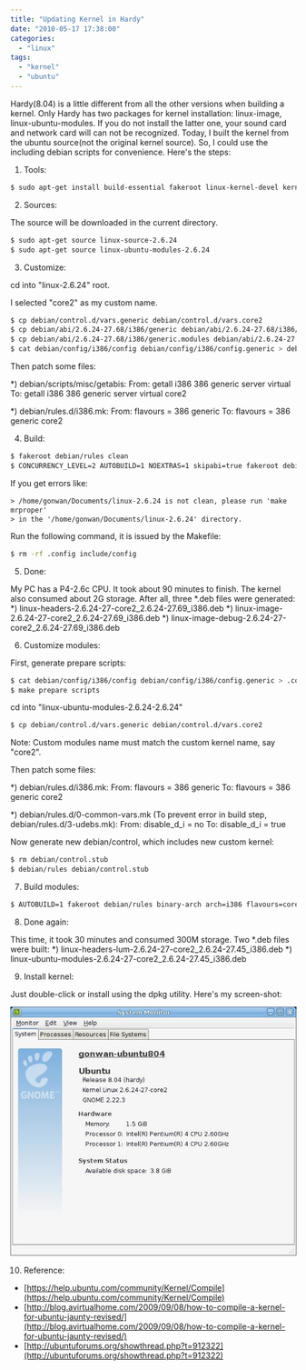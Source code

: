 ```yaml
---
title: "Updating Kernel in Hardy"
date: "2010-05-17 17:38:00"
categories: 
  - "linux"
tags: 
  - "kernel"
  - "ubuntu"
---
```


Hardy(8.04) is a little different from all the other versions when building a kernel. Only Hardy has two packages for kernel installation: linux-image, linux-ubuntu-modules. If you do not install the latter one, your sound card and network card will can not be recognized. Today, I built the kernel from the ubuntu source(not the original kernel source). So, I could use the including debian scripts for convenience. Here's the steps:

1. Tools:

```bash
$ sudo apt-get install build-essential fakeroot linux-kernel-devel kernel-wedge
```

2. Sources:

The source will be downloaded in the current directory.

```bash
$ sudo apt-get source linux-source-2.6.24
$ sudo apt-get source linux-ubuntu-modules-2.6.24
```

3. Customize:

cd into "linux-2.6.24" root.

I selected "core2" as my custom name.

```bash
$ cp debian/control.d/vars.generic debian/control.d/vars.core2
$ cp debian/abi/2.6.24-27.68/i386/generic debian/abi/2.6.24-27.68/i386/core2
$ cp debian/abi/2.6.24-27.68/i386/generic.modules debian/abi/2.6.24-27.68/i386/core2.modules
$ cat debian/config/i386/config debian/config/i386/config.generic > debian/config/i386/config.core2
```

Then patch some files:

\*) debian/scripts/misc/getabis: From: getall i386 386 generic server virtual To: getall i386 386 generic server virtual core2

\*) debian/rules.d/i386.mk: From: flavours = 386 generic To: flavours = 386 generic core2

4. Build:

```bash
$ fakeroot debian/rules clean
$ CONCURRENCY_LEVEL=2 AUTOBUILD=1 NOEXTRAS=1 skipabi=true fakeroot debian/rules binary-core2
```

If you get errors like:

```
> /home/gonwan/Documents/linux-2.6.24 is not clean, please run 'make mrproper'
> in the '/home/gonwan/Documents/linux-2.6.24' directory.
```

Run the following command, it is issued by the Makefile:

```bash
$ rm -rf .config include/config
```

5. Done:

My PC has a P4-2.6c CPU. It took about 90 minutes to finish. The kernel also consumed about 2G storage. After all, three \*.deb files were generated: \*) linux-headers-2.6.24-27-core2_2.6.24-27.69_i386.deb \*) linux-image-2.6.24-27-core2_2.6.24-27.69_i386.deb \*) linux-image-debug-2.6.24-27-core2_2.6.24-27.69_i386.deb

6. Customize modules:

First, generate prepare scripts:

```bash
$ cat debian/config/i386/config debian/config/i386/config.generic > .config
$ make prepare scripts
```

cd into "linux-ubuntu-modules-2.6.24-2.6.24"

```bash
$ cp debian/control.d/vars.generic debian/control.d/vars.core2
```

Note: Custom modules name must match the custom kernel name, say "core2".

Then patch some files:

\*) debian/rules.d/i386.mk: From: flavours = 386 generic To: flavours = 386 generic core2

\*) debian/rules.d/0-common-vars.mk (To prevent error in build step, debian/rules.d/3-udebs.mk): From: disable_d_i = no To: disable_d_i = true

Now generate new debian/control, which includes new custom kernel:

```bash
$ rm debian/control.stub
$ debian/rules debian/control.stub
```

7. Build modules:

```bash
$ AUTOBUILD=1 fakeroot debian/rules binary-arch arch=i386 flavours=core2 KDIR=/home/gonwan/Documents/linux-2.6.24
```

8. Done again:

This time, it took 30 minutes and consumed 300M storage. Two \*.deb files were built: \*) linux-headers-lum-2.6.24-27-core2_2.6.24-27.45_i386.deb \*) linux-ubuntu-modules-2.6.24-27-core2_2.6.24-27.45_i386.deb

9. Install kernel:

Just double-click or install using the dpkg utility. Here's my screen-shot:

![hardy_kernel](../../images/2010/hardy_kernel.jpg)

10. Reference:

- [https://help.ubuntu.com/community/Kernel/Compile](https://help.ubuntu.com/community/Kernel/Compile)
- [http://blog.avirtualhome.com/2009/09/08/how-to-compile-a-kernel-for-ubuntu-jaunty-revised/](http://blog.avirtualhome.com/2009/09/08/how-to-compile-a-kernel-for-ubuntu-jaunty-revised/)
- [http://ubuntuforums.org/showthread.php?t=912322](http://ubuntuforums.org/showthread.php?t=912322)
